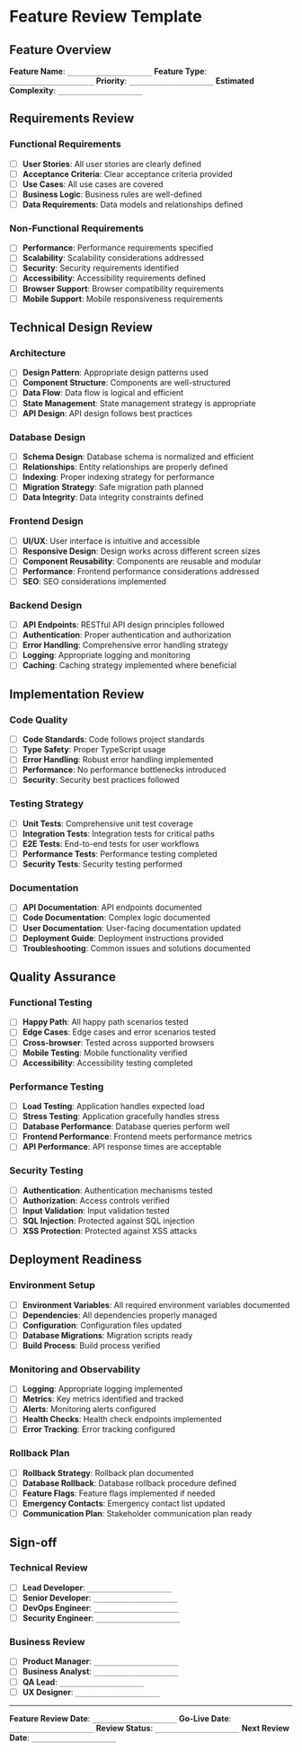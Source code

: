 # Feature Review Template

## Feature Overview

**Feature Name**: `_____________________`
**Feature Type**: `_____________________`
**Priority**: `_____________________`
**Estimated Complexity**: `_____________________`

## Requirements Review

### Functional Requirements
- [ ] **User Stories**: All user stories are clearly defined
- [ ] **Acceptance Criteria**: Clear acceptance criteria provided
- [ ] **Use Cases**: All use cases are covered
- [ ] **Business Logic**: Business rules are well-defined
- [ ] **Data Requirements**: Data models and relationships defined

### Non-Functional Requirements
- [ ] **Performance**: Performance requirements specified
- [ ] **Scalability**: Scalability considerations addressed
- [ ] **Security**: Security requirements identified
- [ ] **Accessibility**: Accessibility requirements defined
- [ ] **Browser Support**: Browser compatibility requirements
- [ ] **Mobile Support**: Mobile responsiveness requirements

## Technical Design Review

### Architecture
- [ ] **Design Pattern**: Appropriate design patterns used
- [ ] **Component Structure**: Components are well-structured
- [ ] **Data Flow**: Data flow is logical and efficient
- [ ] **State Management**: State management strategy is appropriate
- [ ] **API Design**: API design follows best practices

### Database Design
- [ ] **Schema Design**: Database schema is normalized and efficient
- [ ] **Relationships**: Entity relationships are properly defined
- [ ] **Indexing**: Proper indexing strategy for performance
- [ ] **Migration Strategy**: Safe migration path planned
- [ ] **Data Integrity**: Data integrity constraints defined

### Frontend Design
- [ ] **UI/UX**: User interface is intuitive and accessible
- [ ] **Responsive Design**: Design works across different screen sizes
- [ ] **Component Reusability**: Components are reusable and modular
- [ ] **Performance**: Frontend performance considerations addressed
- [ ] **SEO**: SEO considerations implemented

### Backend Design
- [ ] **API Endpoints**: RESTful API design principles followed
- [ ] **Authentication**: Proper authentication and authorization
- [ ] **Error Handling**: Comprehensive error handling strategy
- [ ] **Logging**: Appropriate logging and monitoring
- [ ] **Caching**: Caching strategy implemented where beneficial

## Implementation Review

### Code Quality
- [ ] **Code Standards**: Code follows project standards
- [ ] **Type Safety**: Proper TypeScript usage
- [ ] **Error Handling**: Robust error handling implemented
- [ ] **Performance**: No performance bottlenecks introduced
- [ ] **Security**: Security best practices followed

### Testing Strategy
- [ ] **Unit Tests**: Comprehensive unit test coverage
- [ ] **Integration Tests**: Integration tests for critical paths
- [ ] **E2E Tests**: End-to-end tests for user workflows
- [ ] **Performance Tests**: Performance testing completed
- [ ] **Security Tests**: Security testing performed

### Documentation
- [ ] **API Documentation**: API endpoints documented
- [ ] **Code Documentation**: Complex logic documented
- [ ] **User Documentation**: User-facing documentation updated
- [ ] **Deployment Guide**: Deployment instructions provided
- [ ] **Troubleshooting**: Common issues and solutions documented

## Quality Assurance

### Functional Testing
- [ ] **Happy Path**: All happy path scenarios tested
- [ ] **Edge Cases**: Edge cases and error scenarios tested
- [ ] **Cross-browser**: Tested across supported browsers
- [ ] **Mobile Testing**: Mobile functionality verified
- [ ] **Accessibility**: Accessibility testing completed

### Performance Testing
- [ ] **Load Testing**: Application handles expected load
- [ ] **Stress Testing**: Application gracefully handles stress
- [ ] **Database Performance**: Database queries perform well
- [ ] **Frontend Performance**: Frontend meets performance metrics
- [ ] **API Performance**: API response times are acceptable

### Security Testing
- [ ] **Authentication**: Authentication mechanisms tested
- [ ] **Authorization**: Access controls verified
- [ ] **Input Validation**: Input validation tested
- [ ] **SQL Injection**: Protected against SQL injection
- [ ] **XSS Protection**: Protected against XSS attacks

## Deployment Readiness

### Environment Setup
- [ ] **Environment Variables**: All required environment variables documented
- [ ] **Dependencies**: All dependencies properly managed
- [ ] **Configuration**: Configuration files updated
- [ ] **Database Migrations**: Migration scripts ready
- [ ] **Build Process**: Build process verified

### Monitoring and Observability
- [ ] **Logging**: Appropriate logging implemented
- [ ] **Metrics**: Key metrics identified and tracked
- [ ] **Alerts**: Monitoring alerts configured
- [ ] **Health Checks**: Health check endpoints implemented
- [ ] **Error Tracking**: Error tracking configured

### Rollback Plan
- [ ] **Rollback Strategy**: Rollback plan documented
- [ ] **Database Rollback**: Database rollback procedure defined
- [ ] **Feature Flags**: Feature flags implemented if needed
- [ ] **Emergency Contacts**: Emergency contact list updated
- [ ] **Communication Plan**: Stakeholder communication plan ready

## Sign-off

### Technical Review
- [ ] **Lead Developer**: `_____________________`
- [ ] **Senior Developer**: `_____________________`
- [ ] **DevOps Engineer**: `_____________________`
- [ ] **Security Engineer**: `_____________________`

### Business Review
- [ ] **Product Manager**: `_____________________`
- [ ] **Business Analyst**: `_____________________`
- [ ] **QA Lead**: `_____________________`
- [ ] **UX Designer**: `_____________________`

---

**Feature Review Date**: `_____________________`
**Go-Live Date**: `_____________________`
**Review Status**: `_____________________`
**Next Review Date**: `_____________________`
